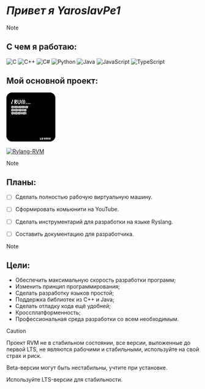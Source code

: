 # _Привет я YaroslavPe1_

>[!NOTE]
>## **С чем я работаю:**
>
> ![C](https://img.shields.io/badge/C-%2300599C.svg?style=flat&logo=c&logoColor=white)
> ![C++](https://img.shields.io/badge/C++-%2300599C.svg?style=flat&logo=c%2B%2B&logoColor=white)
> ![C#](https://img.shields.io/badge/C%23-%23239120.svg?style=flat&logo=c-sharp&logoColor=white)
> ![Python](https://img.shields.io/badge/Python-%233776AB.svg?style=flat&logo=python&logoColor=white)
> ![Java](https://img.shields.io/badge/Java-%23ED8B00.svg?style=flat&logo=java&logoColor=white)
> ![JavaScript](https://img.shields.io/badge/JavaScript-%23F7DF1E.svg?style=flat&logo=javascript&logoColor=black)
> ![TypeScript](https://img.shields.io/badge/TypeScript-%23007ACC.svg?style=flat&logo=typescript&logoColor=white)
>## **Мой основной проект:**
>
>![иконка](/icon/icon128.png)
>
>
> [![Rylang-RVM](https://img.shields.io/badge/Rylang--RVM-black?style=flat&logo=github&logoColor=white)](https://github.com/YaroslavPe1/Rylang-RVM)


>[!NOTE]
> ## **Планы:** 
> - [ ] Сделать полностью рабочую виртуальную машину.
> - [ ] Сформировать комьюнити на YouTube.
> - [ ] Сделать инструментарий для разработки на языке Ryslang.
> - [ ] Составить документацию для разработчика.
>
> 
>

>[!NOTE]
> ## **Цели:**
> - Обеспечить максимальную скорость разработки программ;
> - Изменить принцип программирования;
> - Сделать разработку языков простой;
> - Поддержка библиотек из C++ и Java;
> - Сделать отладку кода ещё удобней;
> - Кроссплатформенность;
> - Профессиональная среда разработки со всем необходимым.


> [!CAUTION]
> 
> Проект RVM не в стабильном состоянии, все версии, выложенные до первой LTS, не являются рабочими и стабильными, используйте на свой страх и риск.
> 
> Beta-версии могут быть нестабильны, учтите при установке.
> 
> Используйте LTS-версии для стабильности.
